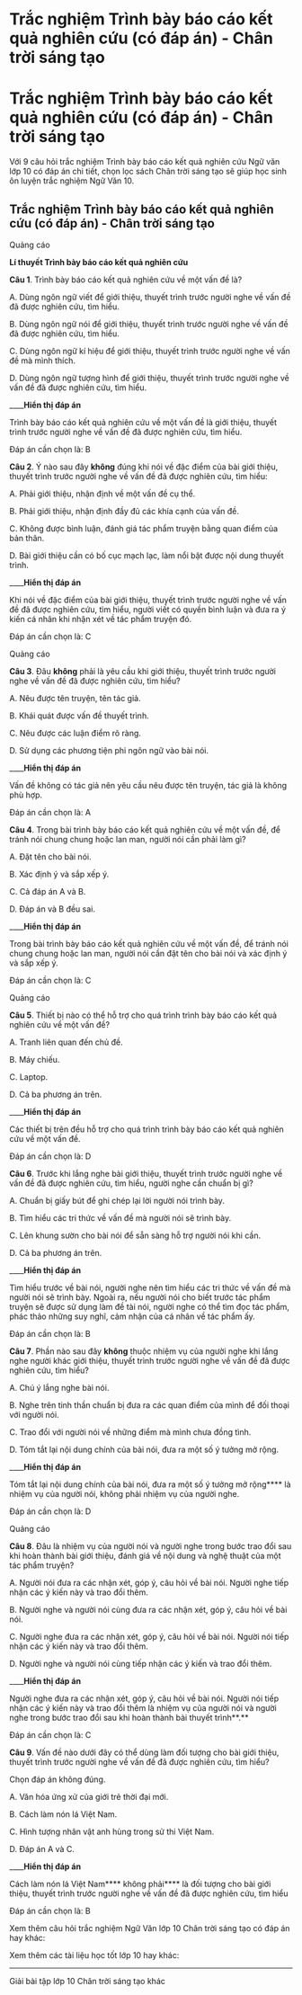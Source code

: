 # Trắc nghiệm Trình bày báo cáo kết quả nghiên cứu (có đáp án) - Chân trời sáng tạo

# Trắc nghiệm Trình bày báo cáo kết quả nghiên cứu (có đáp án) - Chân trời sáng tạo

Với 9 câu hỏi trắc nghiệm Trình bày báo cáo kết quả nghiên cứu Ngữ văn lớp 10 có đáp án chi tiết, chọn lọc sách Chân trời sáng tạo sẽ giúp học sinh ôn luyện trắc nghiệm Ngữ Văn 10.

## Trắc nghiệm Trình bày báo cáo kết quả nghiên cứu (có đáp án) - Chân trời sáng tạo

Quảng cáo

**Lí thuyết Trình bày báo cáo kết quả nghiên cứu**

**Câu 1**. Trình bày báo cáo kết quả nghiên cứu về một vấn đề là?

A. Dùng ngôn ngữ viết để giới thiệu, thuyết trình trước người nghe về vấn đề đã được nghiên cứu, tìm hiểu.

B. Dùng ngôn ngữ nói để giới thiệu, thuyết trình trước người nghe về vấn đề đã được nghiên cứu, tìm hiểu.

C. Dùng ngôn ngữ kí hiệu để giới thiệu, thuyết trình trước người nghe về vấn đề mà mình thích.

D. Dùng ngôn ngữ tượng hình để giới thiệu, thuyết trình trước người nghe về vấn đề đã được nghiên cứu, tìm hiểu.

____**Hiển thị đáp án**

Trình bày báo cáo kết quả nghiên cứu về một vấn đề là giới thiệu, thuyết trình trước người nghe về vấn đề đã được nghiên cứu, tìm hiểu.

Đáp án cần chọn là: B

**Câu 2**. Ý nào sau đây **không** đúng khi nói về đặc điểm của bài giới thiệu, thuyết trình trước người nghe về vấn đề đã được nghiên cứu, tìm hiểu:

A. Phải giới thiệu, nhận định về một vấn đề cụ thể.

B. Phải giới thiệu, nhận định đầy đủ các khía cạnh của vấn đề.

C. Không được bình luận, đánh giá tác phẩm truyện bằng quan điểm của bản thân.

D. Bài giới thiệu cần có bố cục mạch lạc, làm nổi bật được nội dung thuyết trình.

____**Hiển thị đáp án**

Khi nói về đặc điểm của bài giới thiệu, thuyết trình trước người nghe về vấn đề đã được nghiên cứu, tìm hiểu, người viết có quyền bình luận và đưa ra ý kiến cá nhân khi nhận xét về tác phẩm truyện đó.

Đáp án cần chọn là: C

Quảng cáo

**Câu 3**. Đâu **không** phải là yêu cầu khi giới thiệu, thuyết trình trước người nghe về vấn đề đã được nghiên cứu, tìm hiểu?

A. Nêu được tên truyện, tên tác giả.

B. Khái quát được vấn đề thuyết trình.

C. Nêu được các luận điểm rõ ràng.

D. Sử dụng các phương tiện phi ngôn ngữ vào bài nói.

____**Hiển thị đáp án**

Vấn đề không có tác giả nên yêu cầu nêu được tên truyện, tác giả là không phù hợp.

Đáp án cần chọn là: A

**Câu 4**. Trong bài trình bày báo cáo kết quả nghiên cứu về một vấn đề, để tránh nói chung chung hoặc lan man, người nói cần phải làm gì?

A. Đặt tên cho bài nói.

B. Xác định ý và sắp xếp ý.

C. Cả đáp án A và B.

D. Đáp án và B đều sai.

____**Hiển thị đáp án**

Trong bài trình bày báo cáo kết quả nghiên cứu về một vấn đề, để tránh nói chung chung hoặc lan man, người nói cần đặt tên cho bài nói và xác định ý và sắp xếp ý.

Đáp án cần chọn là: C

Quảng cáo

**Câu 5**. Thiết bị nào có thể hỗ trợ cho quá trình trình bày báo cáo kết quả nghiên cứu về một vấn đề?

A. Tranh liên quan đến chủ đề.

B. Máy chiếu.

C. Laptop.

D. Cả ba phương án trên.

____**Hiển thị đáp án**

Các thiết bị trên đều hỗ trợ cho quá trình trình bày báo cáo kết quả nghiên cứu về một vấn đề.

Đáp án cần chọn là: D

**Câu 6**. Trước khi lắng nghe bài giới thiệu, thuyết trình trước người nghe về vấn đề đã được nghiên cứu, tìm hiểu, người nghe cần chuẩn bị gì?

A. Chuẩn bị giấy bút để ghi chép lại lời người nói trình bày.

B. Tìm hiểu các tri thức về vấn đề mà người nói sẽ trình bày.

C. Lên khung sườn cho bài nói để sẵn sàng hỗ trợ người nói khi cần.

D. Cả ba phương án trên.

____**Hiển thị đáp án**

Tìm hiểu trước về bài nói, người nghe nên tìm hiểu các tri thức về vấn đề mà người nói sẽ trình bày. Ngoài ra, nếu người nói cho biết trước tác phẩm truyện sẽ được sử dụng làm đề tài nói, người nghe có thể tìm đọc tác phẩm, phác thảo những suy nghĩ, cảm nhận của cá nhân về tác phẩm ấy.

Đáp án cần chọn là: B

**Câu 7**. Phần nào sau đây **không** thuộc nhiệm vụ của người nghe khi lắng nghe người khác giới thiệu, thuyết trình trước người nghe về vấn đề đã được nghiên cứu, tìm hiểu?

A. Chú ý lắng nghe bài nói.

B. Nghe trên tinh thần chuẩn bị đưa ra các quan điểm của mình để đối thoại với người nói.

C. Trao đổi với người nói về những điểm mà mình chưa đồng tình.

D. Tóm tắt lại nội dung chính của bài nói, đưa ra một số ý tưởng mở rộng.

____**Hiển thị đáp án**

Tóm tắt lại nội dung chính của bài nói, đưa ra một số ý tưởng mở rộng**** là nhiệm vụ của người nói, không phải nhiệm vụ của người nghe.

Đáp án cần chọn là: D

Quảng cáo

**Câu 8**. Đâu là nhiệm vụ của người nói và người nghe trong bước trao đổi sau khi hoàn thành bài giới thiệu, đánh giá về nội dung và nghệ thuật của một tác phẩm truyện?

A. Người nói đưa ra các nhận xét, góp ý, câu hỏi về bài nói. Người nghe tiếp nhận các ý kiến này và trao đổi thêm.

B. Người nghe và người nói cùng đưa ra các nhận xét, góp ý, câu hỏi về bài nói.

C. Người nghe đưa ra các nhận xét, góp ý, câu hỏi về bài nói. Người nói tiếp nhận các ý kiến này và trao đổi thêm.

D. Người nghe và người nói cùng tiếp nhận các ý kiến và trao đổi thêm.

____**Hiển thị đáp án**

Người nghe đưa ra các nhận xét, góp ý, câu hỏi về bài nói. Người nói tiếp nhận các ý kiến này và trao đổi thêm là nhiệm vụ của người nói và người nghe trong bước trao đổi sau khi hoàn thành bài thuyết trình**.**

Đáp án cần chọn là: C

**Câu 9**. Vấn đề nào dưới đây có thể dùng làm đối tượng cho bài giới thiệu, thuyết trình trước người nghe về vấn đề đã được nghiên cứu, tìm hiểu?

Chọn đáp án không đúng.

A. Văn hóa ứng xử của giới trẻ thời đại mới.

B. Cách làm nón lá Việt Nam.

C. Hình tượng nhân vật anh hùng trong sử thi Việt Nam.

D. Đáp án A và C.

____**Hiển thị đáp án**

Cách làm nón lá Việt Nam**** không phải**** là đối tượng cho bài giới thiệu, thuyết trình trước người nghe về vấn đề đã được nghiên cứu, tìm hiểu

Đáp án cần chọn là: B

Xem thêm câu hỏi trắc nghiệm Ngữ Văn lớp 10 Chân trời sáng tạo có đáp án hay khác:

Xem thêm các tài liệu học tốt lớp 10 hay khác:

* * *

Giải bài tập lớp 10 Chân trời sáng tạo khác
